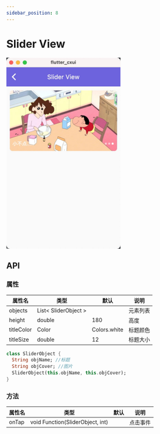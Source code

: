 ```yaml
---
sidebar_position: 8
---
```


# Slider View

<img src="static/slider.jpg" width="300" alt="Slider View" />

## API

### 属性

| 属性名 | 类型| 默认 | 说明|
| ------  | ---- | --- | --- |
| objects | List< SliderObject > | | 元素列表 |
| height | double | 180 | 高度 |
| titleColor | Color | Colors.white | 标题颜色 |
| titleSize | double | 12 | 标题大小 |

```Dart
class SliderObject {
  String objName; //标题
  String objCover; //图片
  SliderObject(this.objName, this.objCover);
}
```

### 方法

| 属性名 | 类型| 默认 | 说明|
| ------  | ---- | --- | --- |
| onTap | void Function(SliderObject, int) | | 点击事件 |
